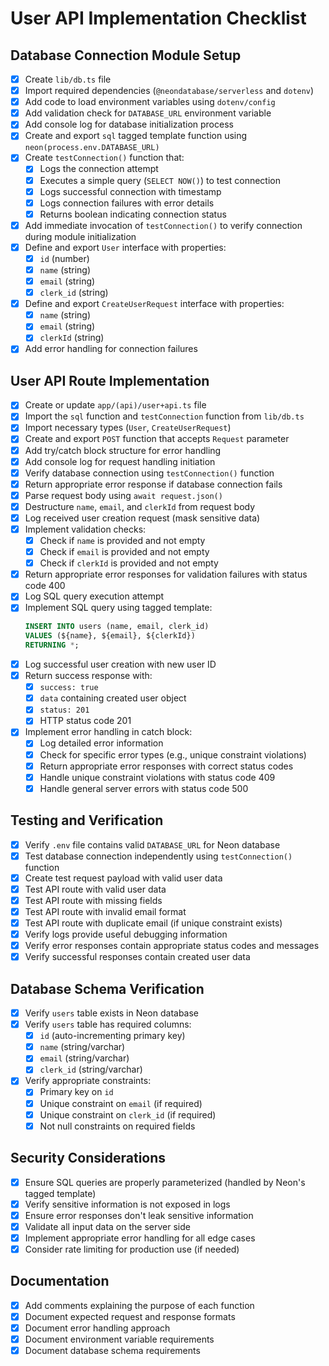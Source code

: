 # User API Implementation Checklist

## Database Connection Module Setup

- [x] Create `lib/db.ts` file
- [x] Import required dependencies (`@neondatabase/serverless` and `dotenv`)
- [x] Add code to load environment variables using `dotenv/config`
- [x] Add validation check for `DATABASE_URL` environment variable
- [x] Add console log for database initialization process
- [x] Create and export `sql` tagged template function using `neon(process.env.DATABASE_URL)`
- [x] Create `testConnection()` function that:
  - [x] Logs the connection attempt
  - [x] Executes a simple query (`SELECT NOW()`) to test connection
  - [x] Logs successful connection with timestamp
  - [x] Logs connection failures with error details
  - [x] Returns boolean indicating connection status
- [x] Add immediate invocation of `testConnection()` to verify connection during module initialization
- [x] Define and export `User` interface with properties:
  - [x] `id` (number)
  - [x] `name` (string)
  - [x] `email` (string)
  - [x] `clerk_id` (string)
- [x] Define and export `CreateUserRequest` interface with properties:
  - [x] `name` (string)
  - [x] `email` (string)
  - [x] `clerkId` (string)
- [x] Add error handling for connection failures

## User API Route Implementation

- [x] Create or update `app/(api)/user+api.ts` file
- [x] Import the `sql` function and `testConnection` function from `lib/db.ts`
- [x] Import necessary types (`User`, `CreateUserRequest`)
- [x] Create and export `POST` function that accepts `Request` parameter
- [x] Add try/catch block structure for error handling
- [x] Add console log for request handling initiation
- [x] Verify database connection using `testConnection()` function
- [x] Return appropriate error response if database connection fails
- [x] Parse request body using `await request.json()`
- [x] Destructure `name`, `email`, and `clerkId` from request body
- [x] Log received user creation request (mask sensitive data)
- [x] Implement validation checks:
  - [x] Check if `name` is provided and not empty
  - [x] Check if `email` is provided and not empty
  - [x] Check if `clerkId` is provided and not empty
- [x] Return appropriate error responses for validation failures with status code 400
- [x] Log SQL query execution attempt
- [x] Implement SQL query using tagged template:
  ```sql
  INSERT INTO users (name, email, clerk_id)
  VALUES (${name}, ${email}, ${clerkId})
  RETURNING *;
  ```
- [x] Log successful user creation with new user ID
- [x] Return success response with:
  - [x] `success: true`
  - [x] `data` containing created user object
  - [x] `status: 201`
  - [x] HTTP status code 201
- [x] Implement error handling in catch block:
  - [x] Log detailed error information
  - [x] Check for specific error types (e.g., unique constraint violations)
  - [x] Return appropriate error responses with correct status codes
  - [x] Handle unique constraint violations with status code 409
  - [x] Handle general server errors with status code 500

## Testing and Verification

- [x] Verify `.env` file contains valid `DATABASE_URL` for Neon database
- [x] Test database connection independently using `testConnection()` function
- [x] Create test request payload with valid user data
- [x] Test API route with valid user data
- [x] Test API route with missing fields
- [x] Test API route with invalid email format
- [x] Test API route with duplicate email (if unique constraint exists)
- [x] Verify logs provide useful debugging information
- [x] Verify error responses contain appropriate status codes and messages
- [x] Verify successful responses contain created user data

## Database Schema Verification

- [x] Verify `users` table exists in Neon database
- [x] Verify `users` table has required columns:
  - [x] `id` (auto-incrementing primary key)
  - [x] `name` (string/varchar)
  - [x] `email` (string/varchar)
  - [x] `clerk_id` (string/varchar)
- [x] Verify appropriate constraints:
  - [x] Primary key on `id`
  - [x] Unique constraint on `email` (if required)
  - [x] Unique constraint on `clerk_id` (if required)
  - [x] Not null constraints on required fields

## Security Considerations

- [x] Ensure SQL queries are properly parameterized (handled by Neon's tagged template)
- [x] Verify sensitive information is not exposed in logs
- [x] Ensure error responses don't leak sensitive information
- [x] Validate all input data on the server side
- [x] Implement appropriate error handling for all edge cases
- [x] Consider rate limiting for production use (if needed)

## Documentation

- [x] Add comments explaining the purpose of each function
- [x] Document expected request and response formats
- [x] Document error handling approach
- [x] Document environment variable requirements
- [x] Document database schema requirements
